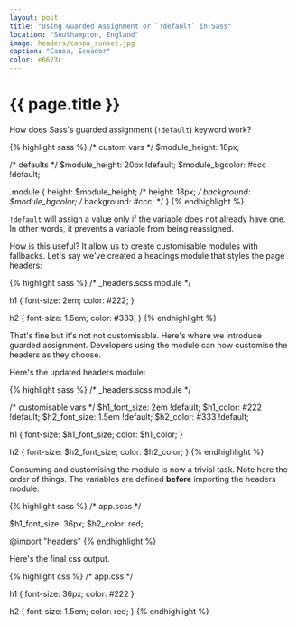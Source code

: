 ```yaml
---
layout: post
title: "Using Guarded Assignment or `!default` in Sass"
location: "Southampton, England"
image: headers/canoa_sunset.jpg
caption: "Canoa, Ecuador"
color: e6623c
---
```


{{ page.title }}
================

How does Sass's guarded assignment (`!default`) keyword work?

{% highlight sass %}
/* custom vars */
$module_height: 18px;

/* defaults */
$module_height: 20px !default;
$module_bgcolor: #ccc !default;

.module {
  height: $module_height; /* height: 18px; */
  background: $module_bgcolor; /* background: #ccc; */
}
{% endhighlight %}

`!default` will assign a value only if the variable does not already have one. In other words, it prevents a variable from being reassigned.

How is this useful? It allow us to create customisable modules with fallbacks. Let's say we've created a headings module that styles the page headers:

{% highlight sass %}
/* _headers.scss module */

h1 {
  font-size: 2em;
  color: #222;
}

h2 {
  font-size: 1.5em;
  color: #333;
}
{% endhighlight %}

That's fine but it's not not customisable. Here's where we introduce guarded assignment. Developers using the module can now customise the headers as they choose.

Here's the updated headers module:

{% highlight sass %}
/* _headers.scss module */

/* customisable vars */
$h1_font_size: 2em !default;
$h1_color: #222 !default;
$h2_font_size: 1.5em !default;
$h2_color: #333 !default;

h1 {
  font-size: $h1_font_size;
  color: $h1_color;
}

h2 {
  font-size: $h2_font_size;
  color: $h2_color;
}
{% endhighlight %}

Consuming and customising the module is now a trivial task. Note here the order of things. The variables are defined **before** importing the headers module:

{% highlight sass %}
/* app.scss */

$h1_font_size: 36px;
$h2_color: red;

@import "headers"
{% endhighlight %}

Here's the final css output.

{% highlight css %}
/* app.css */

h1 {
  font-size: 36px;
  color: #222
}

h2 {
  font-size: 1.5em;
  color: red;
}
{% endhighlight %}

